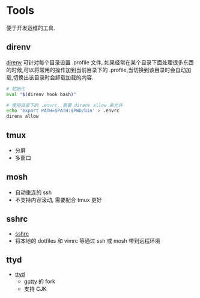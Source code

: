 # Tools

便于开发运维的工具.

## direnv

[direnv](https://github.com/direnv/direnv) 可针对每个目录设置 .profile 文件, 如果经常在某个目录下面处理很多东西的时候,可以将常用的操作加到当前目录下的 .profile,当切换到该目录时会自动加载,切换出该目录时会卸载加载的内容.

```bash
# 初始化
eval "$(direnv hook bash)"

# 使用目录下的 .envrc, 需要 direnv allow 来允许
echo 'export PATH=$PATH:$PWD/bin' > .envrc
direnv allow
```

## tmux
* 分屏
* 多窗口

## mosh
* 自动重连的 ssh
* 不支持内容滚动, 需要配合 tmux 更好

## sshrc
* [sshrc](https://github.com/Russell91/sshrc)
* 将本地的 dotfiles 和 vimrc 等通过 ssh 或 mosh 带到远程环境

## ttyd
* [ttyd](https://github.com/tsl0922/ttyd/)
  * [gotty](https://github.com/yudai/gotty) 的 fork
  * 支持 CJK
